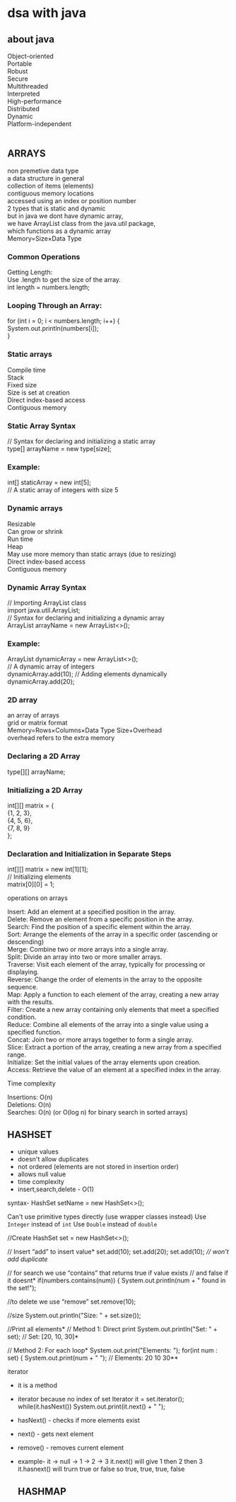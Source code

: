 <h1>dsa with java </h1>
<h2>about java <br></h2>
Object-oriented<br>
Portable<br>
Robust<br>
Secure<br>
Multithreaded<br>
Interpreted<br>
High-performance<br>
Distributed<br>
Dynamic<br>
Platform-independent<br><br>

## ARRAYS
non premetive data type<br>
a data structure in general<br>
collection of items (elements) <br>
contiguous memory locations<br>
accessed using an index or position number<br>
2 types that is static and dynamic <br>
but in java we dont have dynamic array,
<br> we have ArrayList class from the java.util package,
<br> which functions as a dynamic array<br>
Memory=Size×Data Type<br>

<h3>Common Operations<br></h3>
Getting Length: <br>
Use .length to get the size of the array.<br>
int length = numbers.length; <br>

<h3>Looping Through an Array:<br></h3>
for (int i = 0; i < numbers.length; i++) {<br>
    System.out.println(numbers[i]);<br>
}<br>

<h3>Static arrays<br></h3>
Compile time<br>
Stack<br>
Fixed size<br>
Size is set at creation<br>
Direct index-based access<br>
Contiguous memory<br>
<h3>Static Array Syntax<br></h3>
// Syntax for declaring and initializing a static array<br>
type[] arrayName = new type[size];<br>
<h3>Example:<br></h3>
int[] staticArray = new int[5];<br>
// A static array of integers with size 5<br>

<h3>Dynamic arrays<br></h3>
Resizable<br>
Can grow or shrink<br>
Run time <br>
Heap<br>
May use more memory than static arrays (due to resizing)<br>
Direct index-based access<br>
Contiguous memory<br>
<h3>Dynamic Array Syntax<br></h3>
// Importing ArrayList class<br>
import java.util.ArrayList;<br>
// Syntax for declaring and initializing a dynamic array<br>
ArrayList<type> arrayName = new ArrayList<>();<br>
<h3>Example:<br></h3>
ArrayList<Integer> dynamicArray = new ArrayList<>();<br>
// A dynamic array of integers<br>
dynamicArray.add(10);  // Adding elements dynamically<br>
dynamicArray.add(20);<br>

<h3>2D array<br></h3>
an array of arrays<br>
grid or matrix format<br>
Memory=Rows×Columns×Data Type Size+Overhead<br>
overhead refers to the extra memory<br>
<h3>Declaring a 2D Array<br></h3>
type[][] arrayName;<br>
<h3>Initializing a 2D Array<br></h3>
int[][] matrix = {<br>
    {1, 2, 3},<br>
    {4, 5, 6},<br>
    {7, 8, 9}<br>
};<br>
<h3>Declaration and Initialization in Separate Steps<br></h3>
int[][] matrix = new int[1][1]; <br>
// Initializing elements<br>
matrix[0][0] = 1;<br>

operations on arrays<br>

Insert: Add an element at a specified position in the array.<br>
Delete: Remove an element from a specific position in the array.<br>
Search: Find the position of a specific element within the array.<br>
Sort: Arrange the elements of the array in a specific order (ascending or descending)<br>
Merge: Combine two or more arrays into a single array.<br>
Split: Divide an array into two or more smaller arrays.<br>
Traverse: Visit each element of the array, typically for processing or displaying.<br>
Reverse: Change the order of elements in the array to the opposite sequence.<br>
Map: Apply a function to each element of the array, creating a new array with the results.<br>
Filter: Create a new array containing only elements that meet a specified condition.<br>
Reduce: Combine all elements of the array into a single value using a specified function.<br>
Concat: Join two or more arrays together to form a single array.<br>
Slice: Extract a portion of the array, creating a new array from a specified range.<br>
Initialize: Set the initial values of the array elements upon creation.<br>
Access: Retrieve the value of an element at a specified index in the array.<br>

Time complexity<br>

Insertions: O(n)<br>
Deletions: O(n)<br>
Searches: O(n) (or O(log n) for binary search in sorted arrays)<br>

## HASHSET

- unique values
- doesn't allow duplicates
- not ordered (elements are not stored in insertion order)
- allows null value
- time complexity
- insert,search,delete - O(1)

syntax-
HashSet<DataType> setName = new HashSet<>();

Can't use primitive types directly (use wrapper classes instead)
 Use `Integer` instead of `int`
 Use `Double` instead of `double`

//Create
HashSet<Integer> set = new HashSet<>();

// Insert “add” to insert value*
set.add(10);
set.add(20);
set.add(10); *// won't add duplicate*

// for search we use “contains” that returns true if value exists 
// and false if it doesnt*
if(numbers.contains(num)) {
System.out.println(num + " found in the set!");

//to delete we use “remove”
 set.remove(10);

//size
System.out.println("Size: " + set.size());

//Print all elements*
// Method 1: Direct print
System.out.println("Set: " + set);
// Set: [20, 10, 30]*

//  Method 2: For each loop*
System.out.print("Elements: ");
       for(int num : set) {
           System.out.print(num + " ");
// Elements: 20 10 30**

 iterator
- it is a method
- iterator because no index of set
 Iterator it = set.iterator();
 while(it.hasNext())
  System.out.print(it.next() + " ");
- hasNext() - checks if more elements exist
- next() - gets next element
- remove() - removes current element
- example- it → null → 1 → 2 → 3
   it.next() will give 1 then 2 then 3
   it.hasnext() will trurn true or false so true, true, true, false

  ## HASHMAP
